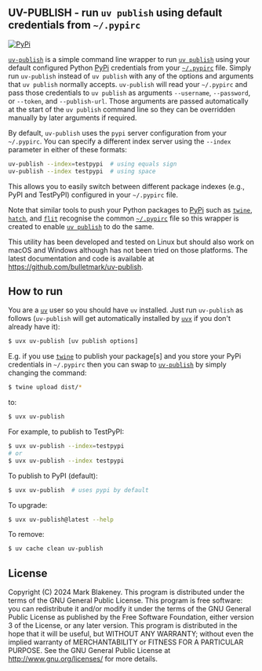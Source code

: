 ## UV-PUBLISH - run `uv publish` using default credentials from `~/.pypirc`
[![PyPi](https://img.shields.io/pypi/v/uv-publish)](https://pypi.org/project/uv-publish/)

[`uv-publish`][uv-publish] is a simple command line wrapper to run [`uv
publish`][uv_publish] using your default configured Python [PyPi][pypi]
credentials from your [`~/.pypirc`][pypirc] file. Simply run
`uv-publish` instead of `uv publish` with any of the options and
arguments that `uv publish` normally accepts. `uv-publish` will read
your `~/.pypirc` and pass those credentials to `uv publish` as arguments
`--username`, `--password`, or `--token`, and `--publish-url`. Those
arguments are passed automatically at the start of the `uv publish`
command line so they can be overridden manually by later arguments if
required. 

By default, `uv-publish` uses the `pypi` server configuration from your `~/.pypirc`.
You can specify a different index server using the `--index`
parameter in either of these formats:
```bash
uv-publish --index=testpypi  # using equals sign
uv-publish --index testpypi  # using space
```
This allows you to easily switch between different package indexes
(e.g., PyPI and TestPyPI) configured in your `~/.pypirc` file.

Note that similar tools to push your Python packages to [PyPi][pypi]
such as [`twine`][twine], [`hatch`][hatch], and [`flit`][flit] recognise
the common [`~/.pypirc`][pypirc] file so this wrapper is created to
enable [`uv publish`][uv_publish] to do the same.

This utility has been developed and tested on Linux but should also work
on macOS and Windows although has not been tried on those platforms. The
latest documentation and code is available at
https://github.com/bulletmark/uv-publish.

## How to run

You are a [`uv`][uv] user so you should have `uv` installed. Just run
`uv-publish` as follows (`uv-publish` will get automatically installed
by [`uvx`][uvx] if you don't already have it):

```sh
$ uvx uv-publish [uv publish options]
```

E.g. if you use [`twine`][twine] to publish your package[s] and you
store your PyPi credentials in `~/.pypirc` then you can
swap to [`uv-publish`][uv-publish] by simply changing the command:

```sh
$ twine upload dist/*
```

to:

```sh
$ uvx uv-publish
```

For example, to publish to TestPyPI:
```sh
$ uvx uv-publish --index=testpypi
# or
$ uvx uv-publish --index testpypi
```

To publish to PyPI (default):
```sh
$ uvx uv-publish  # uses pypi by default
```

To upgrade:

```sh
$ uvx uv-publish@latest --help
```

To remove:

```sh
$ uv cache clean uv-publish
```

## License

Copyright (C) 2024 Mark Blakeney. This program is distributed under the
terms of the GNU General Public License. This program is free software:
you can redistribute it and/or modify it under the terms of the GNU
General Public License as published by the Free Software Foundation,
either version 3 of the License, or any later version. This program is
distributed in the hope that it will be useful, but WITHOUT ANY
WARRANTY; without even the implied warranty of MERCHANTABILITY or
FITNESS FOR A PARTICULAR PURPOSE. See the GNU General Public License at
<http://www.gnu.org/licenses/> for more details.

[uv-publish]: https://github.com/bulletmark/uv-publish
[uv]: https://docs.astral.sh/uv/
[uvx]: https://docs.astral.sh/uv/guides/tools/
[uv_publish]: https://docs.astral.sh/uv/guides/publish/
[twine]: https://twine.readthedocs.io/
[hatch]: https://hatch.pypa.io/
[flit]: https://flit.readthedocs.io/
[pypirc]: https://packaging.python.org/en/latest/specifications/pypirc/
[pypi]: https://pypi.org/

<!-- vim: se ai syn=markdown: -->
